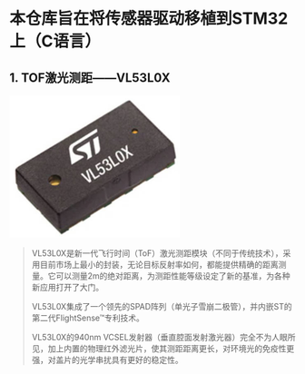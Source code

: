 # 本仓库旨在将传感器驱动移植到STM32上（C语言）
## 1. TOF激光测距——VL53L0X
<div align=left><img src="https://github.com/Potatotatotato/STM32-SensorDevicePorting/blob/master/TOF_LASER_VL53L0X/VL53L0X.jpg" width = 300></div>  

> VL53L0X是新一代飞行时间（ToF）激光测距模块（不同于传统技术），采用目前市场上最小的封装，无论目标反射率如何，都能提供精确的距离测量。它可以测量2m的绝对距离，为测距性能等级设定了新的基准，为各种新应用打开了大门。
> 
> VL53L0X集成了一个领先的SPAD阵列（单光子雪崩二极管），并内嵌ST的第二代FlightSense™专利技术。
> 
> VL53L0X的940nm VCSEL发射器（垂直腔面发射激光器）完全不为人眼所见，加上内置的物理红外滤光片，使其测距距离更长，对环境光的免疫性更强，对盖片的光学串扰具有更好的稳定性。
